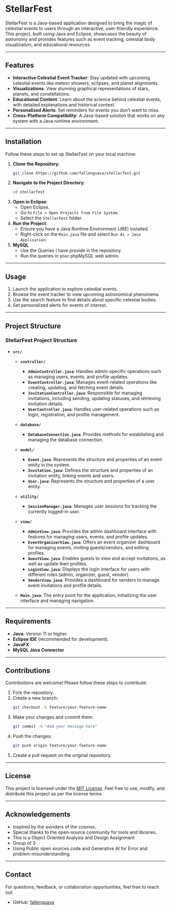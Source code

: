 # StellarFest

StellarFest is a Java-based application designed to bring the magic of celestial events to users through an interactive, user-friendly experience. This project, built using Java and Eclipse, showcases the beauty of astronomy and provides features such as event tracking, celestial body visualization, and educational resources.

---

## Features

- **Interactive Celestial Event Tracker**: Stay updated with upcoming celestial events like meteor showers, eclipses, and planet alignments.
- **Visualizations**: View stunning graphical representations of stars, planets, and constellations.
- **Educational Content**: Learn about the science behind celestial events, with detailed explanations and historical context.
- **Personalized Alerts**: Set reminders for events you don’t want to miss.
- **Cross-Platform Compatibility**: A Java-based solution that works on any system with a Java runtime environment.

---

## Installation

Follow these steps to set up StellarFest on your local machine:

1. **Clone the Repository**:
   ```bash
   git clone https://github.com/fallenguava/stellarfest.git
   ```
2. **Navigate to the Project Directory**:
   ```bash
   cd stellarfest
   ```
3. **Open in Eclipse**:
   - Open Eclipse.
   - Go to `File > Open Projects from File System`.
   - Select the `StellarFest` folder.
4. **Run the Project**:
   - Ensure you have a Java Runtime Environment (JRE) installed.
   - Right-click on the `Main.java` file and select `Run As > Java Application`.
5. **MySQL**
   - Use the Queries I have provide in the repository.
   - Run the queries in your phpMySQL web admin.

---

## Usage

1. Launch the application to explore celestial events.
2. Browse the event tracker to view upcoming astronomical phenomena.
3. Use the search feature to find details about specific celestial bodies.
4. Set personalized alerts for events of interest.

---

## Project Structure

### **StellarFest Project Structure**

- **`src/`**  
  - **`controller/`**  
    - **`AdminController.java`**: Handles admin-specific operations such as managing users, events, and profile updates.  
    - **`EventController.java`**: Manages event-related operations like creating, updating, and fetching event details.  
    - **`InvitationController.java`**: Responsible for managing invitations, including sending, updating statuses, and retrieving invitation details.  
    - **`UserController.java`**: Handles user-related operations such as login, registration, and profile management.  

  - **`database/`**  
    - **`DatabaseConnection.java`**: Provides methods for establishing and managing the database connection.  

  - **`model/`**  
    - **`Event.java`**: Represents the structure and properties of an event entity in the system.  
    - **`Invitation.java`**: Defines the structure and properties of an invitation entity, linking events and users.  
    - **`User.java`**: Represents the structure and properties of a user entity.  

  - **`utility/`**  
    - **`SessionManager.java`**: Manages user sessions for tracking the currently logged-in user.  

  - **`view/`**  
    - **`AdminView.java`**: Provides the admin dashboard interface with features for managing users, events, and profile updates.  
    - **`EventOrganizerView.java`**: Offers an event organizer dashboard for managing events, inviting guests/vendors, and editing profiles.  
    - **`GuestView.java`**: Enables guests to view and accept invitations, as well as update their profiles.  
    - **`LoginView.java`**: Displays the login interface for users with different roles (admin, organizer, guest, vendor).  
    - **`VendorView.java`**: Provides a dashboard for vendors to manage event invitations and profile details.  

  - **`Main.java`**: The entry point for the application, initializing the user interface and managing navigation.  

---

## Requirements

- **Java**: Version 11 or higher.
- **Eclipse IDE** (recommended for development).
- **JavaFX**
- **MySQL Java Connector**

---

## Contributions

Contributions are welcome! Please follow these steps to contribute:

1. Fork the repository.
2. Create a new branch:
   ```bash
   git checkout -b feature/your-feature-name
   ```
3. Make your changes and commit them:
   ```bash
   git commit -m "Add your message here"
   ```
4. Push the changes:
   ```bash
   git push origin feature/your-feature-name
   ```
5. Create a pull request on the original repository.

---

## License

This project is licensed under the [MIT License](LICENSE). Feel free to use, modify, and distribute this project as per the license terms.

---

## Acknowledgements

- Inspired by the wonders of the cosmos.
- Special thanks to the open-source community for tools and libraries.
- This is a Object Oriented Analysis and Design Assignment
- Group of 3
- Using Public open sources code and Generative AI for Error and problem misunderstanding.

---

## Contact

For questions, feedback, or collaboration opportunities, feel free to reach out:

- GitHub: [fallenguava](https://github.com/fallenguava)
